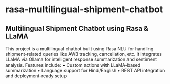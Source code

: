 # rasa-multilingual-shipment-chatbot
## Multilingual Shipment Chatbot using Rasa & LLaMA

This project is a multilingual chatbot built using Rasa NLU for handling shipment-related queries like AWB tracking, cancellation, etc. It integrates LLaMA via Ollama for intelligent response summarization and sentiment analysis.
Features include:
	•	Custom actions with LLaMA-based summarization
	•	Language support for Hindi/English
	•	REST API integration and deployment-ready setup

